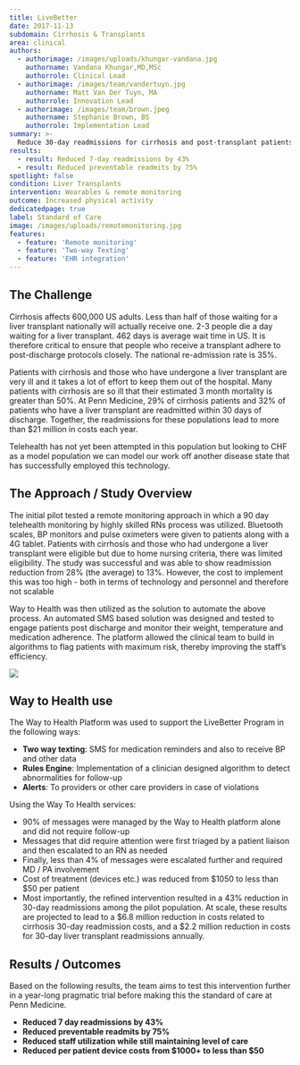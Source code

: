 ```yaml
---
title: LiveBetter
date: 2017-11-13
subdomain: Cirrhosis & Transplants
area: clinical
authors:
  - authorimage: /images/uploads/khungar-vandana.jpg
    authorname: Vandana Khungar,MD,MSc
    authorrole: Clinical Lead
  - authorimage: /images/team/vandertuyn.jpg
    authorname: Matt Van Der Tuyn, MA
    authorrole: Innovation Lead
  - authorimage: /images/team/brown.jpeg
    authorname: Stephanie Brown, BS
    authorrole: Implementation Lead
summary: >-
  Reduce 30-day readmissions for cirrhosis and post-transplant patients by remotely monitoring weight, mental function, medication adherence and temperature
results:
  - result: Reduced 7-day readmissions by 43%
  - result: Reduced preventable readmits by 75%
spotlight: false
condition: Liver Transplants
intervention: Wearables & remote monitoring
outcome: Increased physical activity
dedicatedpage: true
label: Standard of Care 
image: /images/uploads/remotemonitoring.jpg
features:
  - feature: 'Remote monitoring'
  - feature: 'Two-way Texting'
  - feature: 'EHR integration'  
---
```


## The Challenge

Cirrhosis affects 600,000 US adults. Less than half of those waiting for a liver transplant nationally will actually receive one. 2-3 people die a day waiting for a liver transplant.
462 days is average wait time in US. It is therefore critical to ensure that people who receive a transplant adhere to post-discharge protocols closely. The national re-admission rate is 35%.

Patients with cirrhosis and those who have undergone a liver transplant are very ill and it takes a lot of effort to keep them out of the hospital. Many patients with cirrhosis are so ill that their estimated 3 month mortality is greater than 50%. At Penn Medicine, 29% of cirrhosis patients and 32% of patients who have a liver transplant are readmitted within 30 days of discharge.  Together, the readmissions for these populations lead to more than $21 million in costs each year.

Telehealth has not yet been attempted in this population but looking to CHF as a model population we can model our work off another disease state that has successfully employed this technology.

## The Approach / Study Overview

The initial pilot tested a remote monitoring approach in which a 90 day telehealth monitoring by highly skilled RNs process was utilized. Bluetooth scales, BP monitors and pulse oximeters were given to patients along with a 4G tablet.  Patients with cirrhosis and those who had undergone a liver transplant were eligible but due to home nursing criteria, there was limited eligibility. The study was successful and was able to show readmission reduction from 28% (the average) to 13%. However, the cost to implement this was too high - both in terms of technology and personnel and therefore not scalable 

Way to Health was then utilized as the solution to automate the above process. An automated SMS based solution was designed and tested to engage patients post discharge and monitor their weight, temperature and medication adherence. The platform allowed the clinical team to build in algorithms to flag patients with maximum risk, thereby improving the staff’s efficiency.

<img class="center" src="/images/peng/livbetter.png" />

## Way to Health use
The Way to Health Platform was used to support the LiveBetter Program in the following ways:

- **Two way texting**: SMS for medication reminders and also to receive BP and other data
- **Rules Engine**: Implementation of a clinician designed algorithm to detect abnormalities for follow-up
- **Alerts**: To providers or other care providers in case of violations


Using the Way To Health services:

- 90% of messages were managed by the Way to Health platform alone and did not require follow-up
- Messages that did require attention were first triaged by a patient liaison and then escalated to an RN as needed
- Finally, less than 4% of messages were escalated further and required MD / PA involvement
- Cost of treatment (devices etc.) was reduced from $1050 to less than $50 per patient
- Most importantly, the refined intervention resulted in a 43% reduction in 30-day readmissions among the pilot population.  At scale, these results are projected to lead to a $6.8 million reduction in costs related to cirrhosis 30-day readmission costs, and a $2.2 million reduction in costs for 30-day liver transplant readmissions annually.

## Results / Outcomes

Based on the following results, the team aims to test this intervention further in a year-long pragmatic trial before making this the standard of care at Penn Medicine. 

- **Reduced 7 day readmissions by 43%**
- **Reduced preventable readmits by 75%**
- **Reduced staff utilization while still maintaining level of care**
- **Reduced per patient device costs from $1000+ to less than $50**
